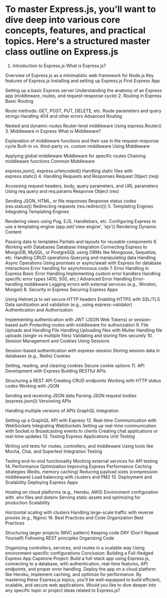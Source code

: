 # To master Express.js, you’ll want to dive deep into various core concepts, features, and practical topics. Here's a structured master class outline on Express.js

1. Introduction to Express.js
What is Express.js?

Overview of Express.js as a minimalistic web framework for Node.js
Key features of Express.js
Installing and setting up Express.js
First Express App

Setting up a basic Express server
Understanding the anatomy of an Express app (middleware, routes, and request-response cycle)
2. Routing in Express
Basic Routing

Route methods: GET, POST, PUT, DELETE, etc.
Route parameters and query strings
Handling 404 and other errors
Advanced Routing

Nested and dynamic routes
Router-level middleware
Using express.Router()
3. Middleware in Express
What is Middleware?

Explanation of middleware functions and their use in the request-response cycle
Built-in vs. third-party vs. custom middleware
Using Middleware

Applying global middleware
Middleware for specific routes
Chaining middleware functions
Common Middleware

express.json(), express.urlencoded()
Handling static files with express.static()
4. Handling Requests and Responses
Request Object (req)

Accessing request headers, body, query parameters, and URL parameters
Using req.query and req.params
Response Object (res)

Sending JSON, HTML, or file responses
Response status codes (res.status())
Redirecting requests (res.redirect())
5. Templating Engines
Integrating Templating Engines

Rendering views using Pug, EJS, Handlebars, etc.
Configuring Express to use a templating engine (app.set('view engine', 'ejs'))
Rendering Dynamic Content

Passing data to templates
Partials and layouts for reusable components
6. Working with Databases
Database Integration
Connecting Express to MongoDB, MySQL, or PostgreSQL using ORMs like Mongoose, Sequelize, etc.
Handling CRUD operations
Querying and manipulating data
Handling Async Operations
Using promises or async/await with Express for database interactions
Error handling for asynchronous code
7. Error Handling in Express
Basic Error Handling
Implementing custom error handlers
Handling specific error types (400, 500, etc.)
Advanced Error Handling
Error-handling middleware
Logging errors with external services (e.g., Winston, Morgan)
8. Security in Express
Securing Express Apps

Using Helmet.js to set secure HTTP headers
Enabling HTTPS with SSL/TLS
Data sanitization and validation (e.g., using express-validator)
Authentication and Authorization

Implementing authentication with JWT (JSON Web Tokens) or session-based auth
Protecting routes with middleware for authorization
9. File Uploads and Handling
File Handling
Uploading files with Multer
Handling file uploads (single vs multiple files)
Validating and storing files securely
10. Session Management and Cookies
Using Sessions

Session-based authentication with express-session
Storing session data in databases (e.g., Redis)
Cookies

Setting, reading, and clearing cookies
Secure cookie options
11. API Development with Express
Building RESTful APIs

Structuring a REST API
Creating CRUD endpoints
Working with HTTP status codes
Working with JSON

Sending and receiving JSON data
Parsing JSON request bodies (express.json())
Versioning APIs

Handling multiple versions of APIs
GraphQL Integration

Setting up a GraphQL API with Express
12. Real-time Communication with WebSockets
Integrating WebSockets
Setting up real-time communication with Socket.io
Broadcasting events to clients
Creating chat applications or real-time updates
13. Testing Express Applications
Unit Testing

Writing unit tests for routes, controllers, and middleware
Using tools like Mocha, Chai, and Supertest
Integration Testing

Testing end-to-end functionality
Mocking external services for API testing
14. Performance Optimization
Improving Express Performance
Caching strategies (Redis, memory caching)
Reducing payload sizes (compression middleware)
Load balancing with clusters and PM2
15. Deployment and Scalability
Deploying Express Apps

Hosting on cloud platforms (e.g., Heroku, AWS)
Environment configuration with .env files and dotenv
Serving static assets and optimizing for production
Scalability

Horizontal scaling with clusters
Handling large-scale traffic with reverse proxies (e.g., Nginx)
16. Best Practices and Code Organization
Best Practices

Structuring larger projects (MVC pattern)
Keeping code DRY (Don’t Repeat Yourself)
Following REST principles
Organizing Code

Organizing controllers, services, and routes in a scalable way
Using environment-specific configurations
Conclusion: Building a Full-fledged Express App
Capstone Project:
Build a full-stack app using Express.js, connecting to a database, with authentication, real-time features, API endpoints, and proper error handling.
Deploy the app on a cloud platform like Heroku, implement caching, and optimize for performance.
By mastering these Express.js topics, you'll be well-equipped to build efficient, scalable, and secure web applications. Would you like to dive deeper into any specific topic or project ideas related to Express.js?
